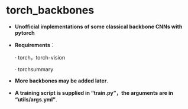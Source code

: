 # torch_backbones
- **Unofficial implementations of some classical backbone CNNs with pytorch**

- **Requirements**：

  · torch，torch-vision

  · torchsummary

- **More backbones may be added later**.

- **A training script is supplied in “train.py”，the arguments are in “utils/args.yml"**.

  
